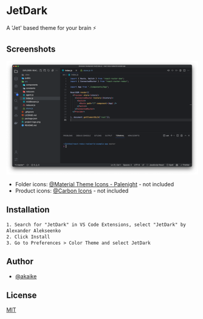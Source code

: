 # JetDark

A 'Jet' based theme for your brain ⚡️

## Screenshots

![JetDark](https://raw.githubusercontent.com/Akaike/vsc-jetdark-theme/main/jetdark_screenshot.png)

- Folder icons: [@Material Theme Icons - Palenight](https://marketplace.visualstudio.com/items?itemName=Equinusocio.vsc-material-theme-icons) - not included
- Product icons: [@Carbon Icons](https://marketplace.visualstudio.com/items?itemName=antfu.icons-carbon) - not included

## Installation

```
1. Search for "JetDark" in VS Code Extensions, select "JetDark" by Alexander Alekseenko
2. Click Install
3. Go to Preferences > Color Theme and select JetDark
```

## Author

- [@akaike](https://github.com/Akaike)

## License

[MIT](https://choosealicense.com/licenses/mit/)
